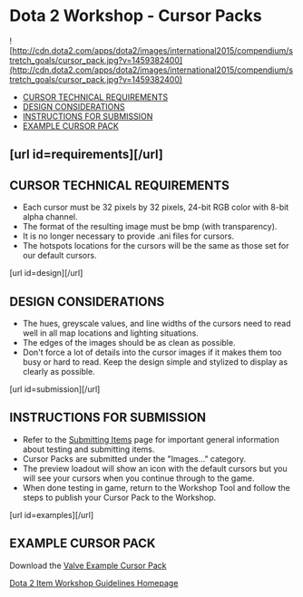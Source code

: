 # Dota 2 Workshop - Cursor Packs

  
  
![http://cdn.dota2.com/apps/dota2/images/international2015/compendium/stretch_goals/cursor_pack.jpg?v=1459382400](http://cdn.dota2.com/apps/dota2/images/international2015/compendium/stretch_goals/cursor_pack.jpg?v=1459382400)  
  

* [CURSOR TECHNICAL REQUIREMENTS ](#requirements)
* [DESIGN CONSIDERATIONS ](#design)
* [INSTRUCTIONS FOR SUBMISSION ](#submission)
* [EXAMPLE CURSOR PACK](#examples)

  
  
## [url id=requirements][/url]
## CURSOR TECHNICAL REQUIREMENTS

* Each cursor must be 32 pixels by 32 pixels, 24-bit RGB color with 8-bit alpha channel.
* The format of the resulting image must be bmp (with transparency).
* It is no longer necessary to provide .ani files for cursors.
* The hotspots locations for the cursors will be the same as those set for our default cursors.

  
  
[url id=design][/url]  
  
## DESIGN CONSIDERATIONS

* The hues, greyscale values, and line widths of the cursors need to read well in all map locations and lighting situations.
* The edges of the images should be as clean as possible.
* Don't force a lot of details into the cursor images if it makes them too busy or hard to read. Keep the design simple and stylized to display as clearly as possible.

  
  
[url id=submission][/url]  
  
## INSTRUCTIONS FOR SUBMISSION

* Refer to the [Submitting Items](https://help.steampowered.com/en/faqs/view/3E00-D38F-B793-7384) page for important general information about testing and submitting items.
* Cursor Packs are submitted under the "Images..." category.
* The preview loadout will show an icon with the default cursors but you will see your cursors when you continue through to the game.
* When done testing in game, return to the Workshop Tool and follow the steps to publish your Cursor Pack to the Workshop.

  
  
[url id=examples][/url]  
  
## EXAMPLE CURSOR PACK
Download the [Valve Example Cursor Pack](http://media.steampowered.com/apps/dota2/images/workshop/guidelines/cursors/example_valve_cursor_pack.zip)  
  
[Dota 2 Item Workshop Guidelines Homepage](http://www.dota2.com/workshop/)  
  
